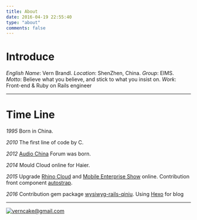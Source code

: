 ```yaml
---
title: About
date: 2016-04-19 22:55:40
type: "about"
comments: false
---
```


# Introduce

_English Name_: Vern Brandl.
_Location_: ShenZhen, China.
_Group_: EIMS.
_Motto_: Believe what you believe, and stick to what you insist on.
_Work_: Front-end & Ruby on Rails engineer

----

# Time Line

 _1995_ Born in China.

 _2010_ The first line of code by C.

 _2012_ [Audio China](audiochina.cc) Forum was born.

 _2014_ Mould Cloud online for Haier.

 _2015_ Upgrade [Rhino Cloud](http://xiniu.com/) and [Mobile Enterprise Show](http://xiu.xiniu.com/) online.
 Contribution front component [autostrap](https://github.com/tkvern/autostrap).

 _2016_ Contribution gem package [wysiwyg-rails-qiniu](https://github.com/tkvern/wysiwyg-rails-qiniu).
 Using [Hexo](https://hexo.io/) for blog

----

[![verncake@gmail.com](/images/verncakegmail.png)](mailto:verncake@gmail.com)